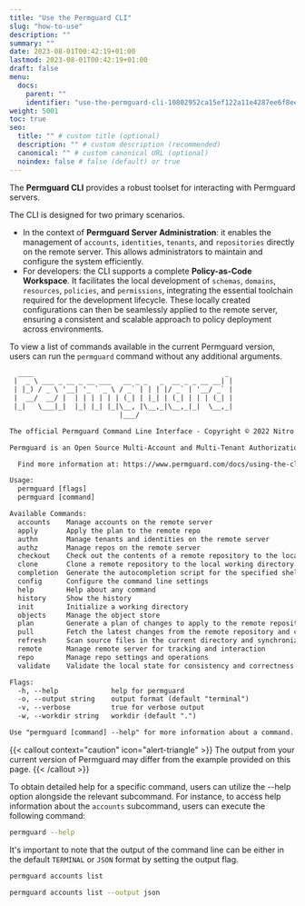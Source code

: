```yaml
---
title: "Use the Permguard CLI"
slug: "how-to-use"
description: ""
summary: ""
date: 2023-08-01T00:42:19+01:00
lastmod: 2023-08-01T00:42:19+01:00
draft: false
menu:
  docs:
    parent: ""
    identifier: "use-the-permguard-cli-10802952ca15ef122a11e4287ee6f8ee"
weight: 5001
toc: true
seo:
  title: "" # custom title (optional)
  description: "" # custom description (recommended)
  canonical: "" # custom canonical URL (optional)
  noindex: false # false (default) or true
---
```

The **Permguard CLI** provides a robust toolset for interacting with Permguard servers.

The CLI is designed for two primary scenarios.

- In the context of **Permguard Server Administration**: it enables the management of `accounts`, `identities`, `tenants`, and `repositories` directly on the remote server. This allows administrators to maintain and configure the system efficiently.
- For developers: the CLI supports a complete **Policy-as-Code Workspace**. It facilitates the local development of `schemas`, `domains`, `resources`, `policies`, and `permissions`, integrating the essential toolchain required for the development lifecycle. These locally created configurations can then be seamlessly applied to the remote server, ensuring a consistent and scalable approach to policy deployment across environments.

To view a list of commands available in the current Permguard version, users can run the `permguard` command without any additional arguments.

```txt
  ____                                               _
 |  _ \ ___ _ __ _ __ ___   __ _ _   _  __ _ _ __ __| |
 | |_) / _ \ '__| '_ ` _ \ / _` | | | |/ _` | '__/ _` |
 |  __/  __/ |  | | | | | | (_| | |_| | (_| | | | (_| |
 |_|   \___|_|  |_| |_| |_|\__, |\__,_|\__,_|_|  \__,_|
                           |___/

The official Permguard Command Line Interface - Copyright © 2022 Nitro Agility S.r.l.

Permguard is an Open Source Multi-Account and Multi-Tenant Authorization Provider.

  Find more information at: https://www.permguard.com/docs/using-the-cli/how-to-use/

Usage:
  permguard [flags]
  permguard [command]

Available Commands:
  accounts    Manage accounts on the remote server
  apply       Apply the plan to the remote repo
  authn       Manage tenants and identities on the remote server
  authz       Manage repos on the remote server
  checkout    Check out the contents of a remote repository to the local working directory
  clone       Clone a remote repository to the local working directory
  completion  Generate the autocompletion script for the specified shell
  config      Configure the command line settings
  help        Help about any command
  history     Show the history
  init        Initialize a working directory
  objects     Manage the object store
  plan        Generate a plan of changes to apply to the remote repository based on the differences between the local and remote states
  pull        Fetch the latest changes from the remote repository and constructs the remote state.
  refresh     Scan source files in the current directory and synchronizes the local state
  remote      Manage remote server for tracking and interaction
  repo        Manage repo settings and operations
  validate    Validate the local state for consistency and correctness

Flags:
  -h, --help             help for permguard
  -o, --output string    output format (default "terminal")
  -v, --verbose          true for verbose output
  -w, --workdir string   workdir (default ".")

Use "permguard [command] --help" for more information about a command.
```

{{< callout context="caution" icon="alert-triangle" >}}
The output from your current version of Permguard may differ from the example provided on this page.
{{< /callout >}}

To obtain detailed help for a specific command, users can utilize the --help option alongside the relevant subcommand.
For instance, to access help information about the `accounts` subcommand, users can execute the following command:

```bash
permguard --help
```

It's important to note that the output of the command line can be either in the default `TERMINAL` or `JSON` format by setting the output flag.

```bash
permguard accounts list
```

```bash
permguard accounts list --output json
```
